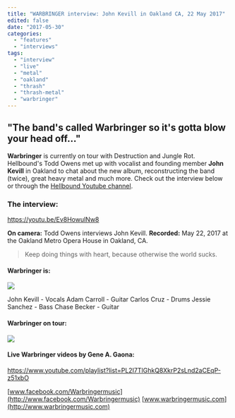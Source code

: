 ```yaml
---
title: "WARBRINGER interview: John Kevill in Oakland CA, 22 May 2017"
edited: false
date: "2017-05-30"
categories:
  - "features"
  - "interviews"
tags:
  - "interview"
  - "live"
  - "metal"
  - "oakland"
  - "thrash"
  - "thrash-metal"
  - "warbringer"
---
```


## "The band's called Warbringer so it's gotta blow your head off..."

**Warbringer** is currently on tour with Destruction and Jungle Rot. Hellbound's Todd Owens met up with vocalist and founding member **John Kevill** in Oakland to chat about the new album, reconstructing the band (twice), great heavy metal and much more. Check out the interview below or through the [Hellbound Youtube channel](https://www.youtube.com/channel/UC3ORrPGrqJlX4RMMMxHMntw).

### The interview:

https://youtu.be/Ev8HowulNw8

**On camera:** Todd Owens interviews John Kevill. **Recorded:** May 22, 2017 at the Oakland Metro Opera House in Oakland, CA.

> Keep doing things with heart, because otherwise the world sucks.

#### Warbringer is:

![](https://hellbound.ca/wp-content/uploads/2017/05/Warbringer-band.jpg)

John Kevill - Vocals Adam Carroll - Guitar Carlos Cruz - Drums Jessie Sanchez - Bass Chase Becker - Guitar

#### Warbringer on tour:

![](https://hellbound.ca/wp-content/uploads/2017/05/Destruction-Warbringer-JungleRot.jpg)

#### Live Warbringer videos by Gene A. Gaona:

https://www.youtube.com/playlist?list=PL2I7TlGhkQ8XkrP2sLnd2aCEqP-z51xbO

[www.facebook.com/Warbringermusic](http://www.facebook.com/Warbringermusic) [www.warbringermusic.com](http://www.warbringermusic.com)
